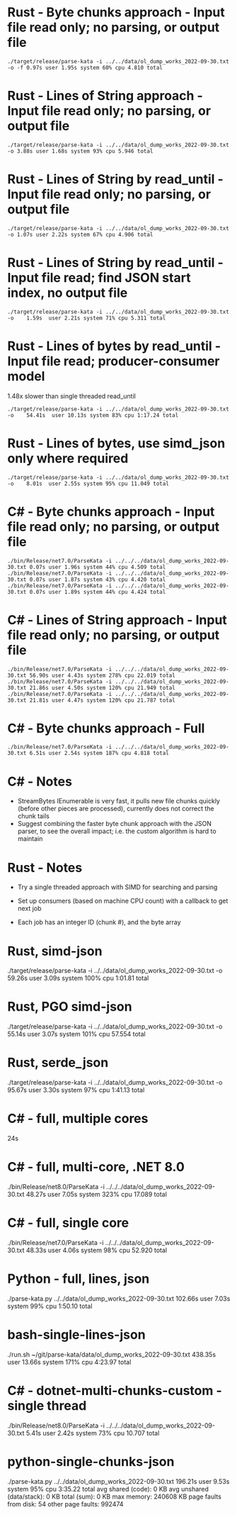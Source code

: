 # Rust - Byte chunks approach - Input file read only; no parsing, or output file

```
./target/release/parse-kata -i ../../data/ol_dump_works_2022-09-30.txt -o -f 0.97s user 1.95s system 60% cpu 4.810 total
```

# Rust - Lines of String approach - Input file read only; no parsing, or output file

```
./target/release/parse-kata -i ../../data/ol_dump_works_2022-09-30.txt -o 3.88s user 1.68s system 93% cpu 5.946 total
```

# Rust - Lines of String by read_until - Input file read only; no parsing, or output file

```
./target/release/parse-kata -i ../../data/ol_dump_works_2022-09-30.txt -o 1.07s user 2.22s system 67% cpu 4.906 total
```

# Rust - Lines of String by read_until - Input file read; find JSON start index, no output file

```
./target/release/parse-kata -i ../../data/ol_dump_works_2022-09-30.txt -o    1.59s  user 2.21s system 71% cpu 5.311 total
```

# Rust - Lines of bytes by read_until - Input file read; producer-consumer model

1.48x slower than single threaded read_until

```
./target/release/parse-kata -i ../../data/ol_dump_works_2022-09-30.txt -o    54.41s  user 10.13s system 83% cpu 1:17.24 total
```

# Rust - Lines of bytes, use simd_json only where required

```
./target/release/parse-kata -i ../../data/ol_dump_works_2022-09-30.txt -o    8.01s  user 2.55s system 95% cpu 11.049 total
```

# C# - Byte chunks approach - Input file read only; no parsing, or output file

```
./bin/Release/net7.0/ParseKata -i ../../../data/ol_dump_works_2022-09-30.txt 0.07s user 1.96s system 44% cpu 4.509 total
./bin/Release/net7.0/ParseKata -i ../../../data/ol_dump_works_2022-09-30.txt 0.07s user 1.87s system 43% cpu 4.420 total
./bin/Release/net7.0/ParseKata -i ../../../data/ol_dump_works_2022-09-30.txt 0.07s user 1.89s system 44% cpu 4.424 total
```

# C# - Lines of String approach - Input file read only; no parsing, or output file

```
./bin/Release/net7.0/ParseKata -i ../../../data/ol_dump_works_2022-09-30.txt 56.90s user 4.43s system 278% cpu 22.019 total
./bin/Release/net7.0/ParseKata -i ../../../data/ol_dump_works_2022-09-30.txt 21.86s user 4.50s system 120% cpu 21.949 total
./bin/Release/net7.0/ParseKata -i ../../../data/ol_dump_works_2022-09-30.txt 21.81s user 4.47s system 120% cpu 21.787 total
```

# C# - Byte chunks approach - Full

```
./bin/Release/net7.0/ParseKata -i ../../../data/ol_dump_works_2022-09-30.txt 6.51s user 2.54s system 187% cpu 4.818 total
```

# C# - Notes

- StreamBytes IEnumerable is very fast, it pulls new file chunks quickly (before other pieces are processed), currently does not correct the chunk tails
- Suggest combining the faster byte chunk approach with the JSON parser, to see the overall impact; i.e. the custom algorithm is hard to maintain

# Rust - Notes

- Try a single threaded approach with SIMD for searching and parsing

- Set up consumers (based on machine CPU count) with a callback to get next job
- Each job has an integer ID (chunk #), and the byte array

# Rust, simd-json

./target/release/parse-kata -i ../../data/ol_dump_works_2022-09-30.txt -o 59.26s user 3.09s system 100% cpu 1:01.81 total

# Rust, PGO simd-json

./target/release/parse-kata -i ../../data/ol_dump_works_2022-09-30.txt -o 55.14s user 3.07s system 101% cpu 57.554 total

# Rust, serde_json

./target/release/parse-kata -i ../../data/ol_dump_works_2022-09-30.txt -o 95.67s user 3.30s system 97% cpu 1:41.13 total

# C# - full, multiple cores

24s

# C# - full, multi-core, .NET 8.0

./bin/Release/net8.0/ParseKata -i ../../../data/ol_dump_works_2022-09-30.txt 48.27s user 7.05s system 323% cpu 17.089 total

# C# - full, single core

./bin/Release/net7.0/ParseKata -i ../../../data/ol_dump_works_2022-09-30.txt 48.33s user 4.06s system 98% cpu 52.920 total

# Python - full, lines, json

./parse-kata.py ../../data/ol_dump_works_2022-09-30.txt 102.66s user 7.03s system 99% cpu 1:50.10 total

# bash-single-lines-json

./run.sh ~/git/parse-kata/data/ol_dump_works_2022-09-30.txt 438.35s user 13.66s system 171% cpu 4:23.97 total

# C# - dotnet-multi-chunks-custom - single thread

./bin/Release/net8.0/ParseKata -i ../../../data/ol_dump_works_2022-09-30.txt 5.41s user 2.42s system 73% cpu 10.707 total

# python-single-chunks-json

./parse-kata.py ../../data/ol_dump_works_2022-09-30.txt 196.21s user 9.53s system 95% cpu 3:35.22 total
avg shared (code): 0 KB
avg unshared (data/stack): 0 KB
total (sum): 0 KB
max memory: 240608 KB
page faults from disk: 54
other page faults: 992474
